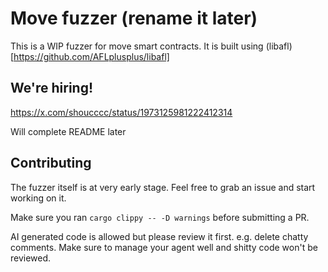 # Move fuzzer (rename it later)

This is a WIP fuzzer for move smart contracts. It is built using (libafl)[https://github.com/AFLplusplus/libafl]

## We're hiring!

https://x.com/shoucccc/status/1973125981222412314

Will complete README later

## Contributing

The fuzzer itself is at very early stage. Feel free to grab an issue and start working on it.

Make sure you ran `cargo clippy -- -D warnings` before submitting a PR.

AI generated code is allowed but please review it first. e.g. delete chatty comments. Make sure to manage your agent well and shitty code won't be reviewed.